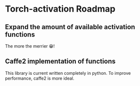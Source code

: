 # Torch-activation Roadmap

## Expand the amount of available activation functions
The more the merrier :grin:!

## Caffe2 implementation of functions

This library is current written completely in python. To improve performance, caffe2 is more ideal.